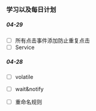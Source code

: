 
### 学习以及每日计划


##### 04-29 
- [ ] 所有点击事件添加防止重复点击
- [ ] Service

##### 04-28
- [ ] volatile
- [ ] wait&notify
- [ ] 重命名规则

